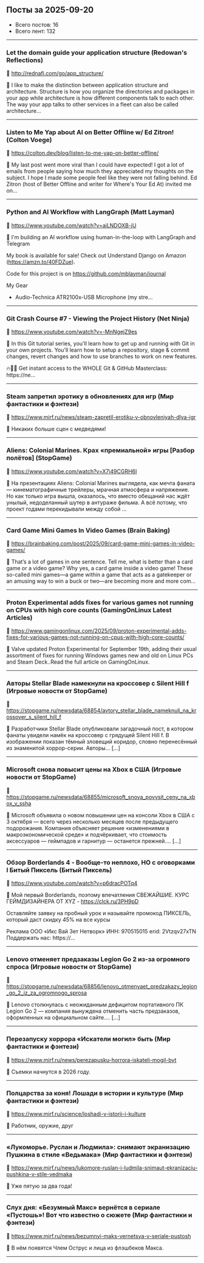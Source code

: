 ## Посты за 2025-09-20

- Всего постов: 16
- Всего лент: 132

----

### Let the domain guide your application structure (Redowan's Reflections)

🔗 http://rednafi.com/go/app_structure/

💬 I like to make the distinction between application structure and architecture. Structure is
how you organize the directories and packages in your app while architecture is how
different components talk to each other. The way your app talks to other services in a fleet
can also be called architecture...

---

### Listen to Me Yap about AI on Better Offline w/ Ed Zitron! (Colton Voege)

🔗 https://colton.dev/blog/listen-to-me-yap-on-better-offline/

💬 My last post went more viral than I could have expected! I got a lot of emails from people saying how much they appreciated my thoughts on the subject. I hope I made some people feel like they were not falling behind.
Ed Zitron (host of Better Offline and writer for Where's Your Ed At) invited me on...

---

### Python and AI Workflow with LangGraph (Matt Layman)

🔗 https://www.youtube.com/watch?v=ajLNDOXB-jU

💬 I'm building an AI workflow using human-in-the-loop with LangGraph and Telegram

My book is available for sale! Check out Understand Django on Amazon (https://amzn.to/40FDZue).

Code for this project is on https://github.com/mblayman/journal

My Gear
* Audio-Technica ATR2100x-USB Microphone (my stre...

---

### Git Crash Course #7 - Viewing the Project History (Net Ninja)

🔗 https://www.youtube.com/watch?v=-MnNgejZ9es

💬 In this Git tutorial series, you'll learn how to get up and running with Git in your own projects. You'll learn how to setup a repository, stage & commit changes, revert changes and how to use branches to work on new features.

🔥🥷🏼 Get instant access to the WHOLE Git & GitHub Masterclass:
https://ne...

---

### Steam запретил эротику в обновлениях для игр (Мир фантастики и фэнтези)

🔗 https://www.mirf.ru/news/steam-zapretil-erotiku-v-obnovleniyah-dlya-igr

💬 Никаких больше сцен с медведями!

---

### Aliens: Colonial Marines. Крах «премиальной» игры [Разбор полётов] (StopGame)

🔗 https://www.youtube.com/watch?v=X7i49CGRH6I

💬 На презентациях Aliens: Colonial Marines выглядела, как мечта фаната — кинематографичные трейлеры, мрачная атмосфера и напряжение. Но как только игра вышла, оказалось, что вместо обещаний нас ждёт унылый, недоделанный шутер в антураже фильма. А всё потому, что проект годами перекидывали между собой ...

---

### Card Game Mini Games In Video Games (Brain Baking)

🔗 https://brainbaking.com/post/2025/09/card-game-mini-games-in-video-games/

💬 That&rsquo;s a lot of games in one sentence. Tell me, what is better than a card game or a video game? Why yes, a card game inside a video game! These so-called mini games&mdash;a game within a game that acts as a gatekeeper or an amusing way to win a buck or two&mdash;are becoming more and more com...

---

### Proton Experimental adds fixes for various games not running on CPUs with high core counts (GamingOnLinux Latest Articles)

🔗 https://www.gamingonlinux.com/2025/09/proton-experimental-adds-fixes-for-various-games-not-running-on-cpus-with-high-core-counts/

💬 Valve updated Proton Experimental for September 19th, adding their usual assortment of fixes for running Windows games new and old on Linux PCs and Steam Deck..Read the full article on GamingOnLinux.

---

### Авторы Stellar Blade намекнули на кроссовер с Silent Hill f (Игровые новости от StopGame)

🔗 https://stopgame.ru/newsdata/68854/avtory_stellar_blade_nameknuli_na_krossover_s_silent_hill_f

💬 Разработчики Stellar Blade опубликовали загадочный пост, в котором фанаты увидели намёк на кроссовер с грядущей Silent Hill f. В изображении показан тёмный зловещий коридор, словно перенесённый из знаменитой хоррор-серии. Авторы… […]

---

### Microsoft снова повысит цены на Xbox в США (Игровые новости от StopGame)

🔗 https://stopgame.ru/newsdata/68855/microsoft_snova_povysit_ceny_na_xbox_v_ssha

💬 Microsoft объявила о новом повышении цен на консоли Xbox в США c 3 октября — всего через несколько месяцев после предыдущего подорожания. Компания объясняет решение «изменениями в макроэкономической среде» и подчёркивает, что стоимость аксессуаров — геймпадов и гарнитур — останется прежней.… […]

---

### Обзор Borderlands 4 - Вообще-то неплохо, НО с оговорками I Битый Пиксель (Битый Пиксель)

🔗 https://www.youtube.com/watch?v=p6dracPOTq4

💬 Мой первый Borderlands, поэтому впечатления СВЕЖАЙШИЕ. КУРС ГЕЙМДИЗАЙНЕРА ОТ XYZ - https://clck.ru/3PH9pD

Оставляйте заявку на пробный урок и называйте промокод ПИКСЕЛЬ, который даст скидку 45% на все курсы

Реклама ООО «Икс Вай Зет Нетворк» ИНН: 970515015 erid: 2Vtzqv27xTN
Поддержать нас: https://...

---

### Lenovo отменяет предзаказы Legion Go 2 из-за огромного спроса (Игровые новости от StopGame)

🔗 https://stopgame.ru/newsdata/68856/lenovo_otmenyaet_predzakazy_legion_go_2_iz_za_ogromnogo_sprosa

💬 Lenovo столкнулась с неожиданным дефицитом портативного ПК Legion Go 2 — компания вынуждена отменить часть предзаказов, оформленных на официальном сайте.… […]

---

### Перезапуску хоррора «Искатели могил» быть (Мир фантастики и фэнтези)

🔗 https://www.mirf.ru/news/perezapusku-horrora-iskateli-mogil-byt

💬 Съемки начнутся в 2026 году.

---

### Полцарства за коня! Лошади в истории и культуре (Мир фантастики и фэнтези)

🔗 https://www.mirf.ru/science/loshadi-v-istorii-i-kulture

💬 Работник, оружие, друг

---

### «Лукоморье. Руслан и Людмила»: снимают экранизацию Пушкина в стиле «Ведьмака» (Мир фантастики и фэнтези)

🔗 https://www.mirf.ru/news/lukomore-ruslan-i-ludmila-snimaut-ekranizaciu-pushkina-v-stile-vedmaka

💬 Уже пятую за два года!

---

### Слух дня: «Безумный Макс» вернётся в сериале «Пустошь»! Вот что известно о сюжете (Мир фантастики и фэнтези)

🔗 https://www.mirf.ru/news/bezumnyi-maks-vernetsya-v-seriale-pustosh

💬 В нём появятся Члем Острус и лица из флэшбеков Макса.

---


